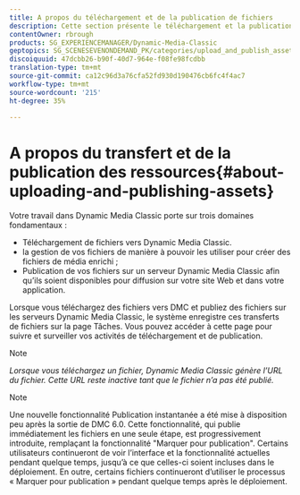 ```yaml
---
title: A propos du téléchargement et de la publication de fichiers
description: Cette section présente le téléchargement et la publication de fichiers dans Dynamic Media Classic.
contentOwner: rbrough
products: SG_EXPERIENCEMANAGER/Dynamic-Media-Classic
geptopics: SG_SCENESEVENONDEMAND_PK/categories/upload_and_publish_assets
discoiquuid: 47dcbb26-b90f-40d7-964e-f08fe98fcdbb
translation-type: tm+mt
source-git-commit: ca12c96d3a76cfa52fd930d190476cb6fc4f4ac7
workflow-type: tm+mt
source-wordcount: '215'
ht-degree: 35%

---
```



# A propos du transfert et de la publication des ressources{#about-uploading-and-publishing-assets}

Votre travail dans Dynamic Media Classic porte sur trois domaines fondamentaux :

* Téléchargement de fichiers vers Dynamic Media Classic.
* la gestion de vos fichiers de manière à pouvoir les utiliser pour créer des fichiers de média enrichi ;
* Publication de vos fichiers sur un serveur Dynamic Media Classic afin qu’ils soient disponibles pour diffusion sur votre site Web et dans votre application.

Lorsque vous téléchargez des fichiers vers DMC et publiez des fichiers sur les serveurs Dynamic Media Classic, le système enregistre ces transferts de fichiers sur la page Tâches. Vous pouvez accéder à cette page pour suivre et surveiller vos activités de téléchargement et de publication.

>[!NOTE]
>
>*Lorsque vous téléchargez un fichier, Dynamic Media Classic génère l’URL du fichier. Cette URL reste inactive tant que le fichier n’a pas été publié.*

>[!NOTE]
>
>Une nouvelle fonctionnalité Publication instantanée a été mise à disposition peu après la sortie de DMC 6.0. Cette fonctionnalité, qui publie immédiatement les fichiers en une seule étape, est progressivement introduite, remplaçant la fonctionnalité &quot;Marquer pour publication&quot;. Certains utilisateurs continueront de voir l’interface et la fonctionnalité actuelles pendant quelque temps, jusqu’à ce que celles-ci soient incluses dans le déploiement. En outre, certains fichiers continueront d’utiliser le processus « Marquer pour publication » pendant quelque temps après le déploiement.
